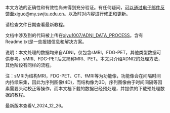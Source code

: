 本文方法的正确性和有效性尚未得到充分验证。有任何疑问，可以通过电子邮件反馈至xiguo@my.swjtu.edu.cn。以及时对内容进行修正和更新。

请检查文件日期查看最新教程。

文档中涉及到的代码被上传在[xiyu1007/ADNI_DATA_PROCESS](https://github.com/xiyu1007/ADNI_DATA_PROCESS/)。含有Readme.txt是一些报错信息和解决方案。

说明：本文处理的数据均来自ADNI，仅包含sMRI，FDG-PET，其他类型数据可供参考。sMRI、FDG-PET后文简称MRI、PET。本文只介绍ADNI2的处理方法，其他阶段有同样的流程。

注：sMRI为结构MRI，FDG-PET、CT、fMRI等为功能像，功能像会在间隔时间内持续采集，因此为序列图像(4D)，而结构像为3D。序列图像由于时间间隔等因素需要头动校正等操作，而本文档下载的数据已经预处理，并提供的下载预处理数据的教程。

最新版本查看V_2024_12_26。
